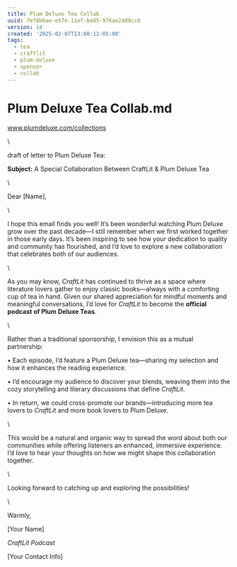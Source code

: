 ```yaml
---
title: Plum Deluxe Tea Collab
uuid: 7ef8b6ae-e57e-11ef-be45-976ae2489cc8
version: 14
created: '2025-02-07T13:08:12-05:00'
tags:
  - tea
  - craftlit
  - plum-deluxe
  - sponsor
  - collab
---
```

# Plum Deluxe Tea Collab.md






www.plumdeluxe.com/collections

\

draft of letter to Plum Deluxe Tea:

**Subject:** A Special Collaboration Between CraftLit & Plum Deluxe Tea

\

Dear \[Name\],

\

I hope this email finds you well! It’s been wonderful watching Plum Deluxe grow over the past decade—I still remember when we first worked together in those early days. It’s been inspiring to see how your dedication to quality and community has flourished, and I’d love to explore a new collaboration that celebrates both of our audiences.

\

As you may know, *CraftLit* has continued to thrive as a space where literature lovers gather to enjoy classic books—always with a comforting cup of tea in hand. Given our shared appreciation for mindful moments and meaningful conversations, I’d love for *CraftLit* to become the **official podcast of Plum Deluxe Teas**.

\

Rather than a traditional sponsorship, I envision this as a mutual partnership:

• Each episode, I’d feature a Plum Deluxe tea—sharing my selection and how it enhances the reading experience.

• I’d encourage my audience to discover your blends, weaving them into the cozy storytelling and literary discussions that define *CraftLit*.

• In return, we could cross-promote our brands—introducing more tea lovers to *CraftLit* and more book lovers to Plum Deluxe.

\

This would be a natural and organic way to spread the word about both our communities while offering listeners an enhanced, immersive experience. I’d love to hear your thoughts on how we might shape this collaboration together.

\

Looking forward to catching up and exploring the possibilities!

\

Warmly,

\[Your Name\]

*CraftLit Podcast*

\[Your Contact Info\]
